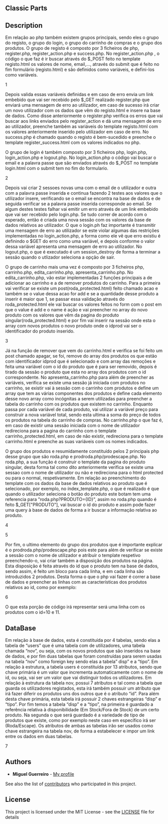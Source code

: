 ## Classic Parts
## Description

Em relação ao php também existem grupos principais, sendo eles o grupo do registo, o grupo do login, o grupo do carrinho de compras e o grupo dos produtos.
O grupo de registo é composto por 3 ficheiros de php, register.php, register_action.php e success.php. No register_action.php , o código o que faz é ir buscar através do $_POST feito no template registo.html os valores de nome, email,..., através do submit que é feito no fim formulário (registo.html) e são definidos como variáveis, e defini-los como variáveis.

1

Depois valida essas variáveis definidas e em caso de erro envia um link embebido que vai ser recebido pelo $_GET realizado register.php que enviará uma mensagem de erro ao utilizador, em caso de sucesso irá criar um novo utilizador com os dados que vêm do registo.html e insere na base de dados. Como disse anteriormente o register.php verifica os erros que vai buscar aos links enviados pelo register_action e dá uma mensagem de erro ao utilizador, preenche também as variáveis do template registo.html com os valores anteriormente inserido pelo utilizador em caso de erro. No success.php é chamado quando o registo é bem-sucedido e preenche o template register_success.html com os valores indicados no php.


O grupo de login é também composto por 3 ficheiros php, login.php, login_action.php e logout.php. No login_action.php o código vai buscar o email e a palavra passe que são enviados através do $_POST no template login.html com o submit tem no fim do formulario. 

2

Depois vai criar 2 sessoes novas uma com o email de o utilizador e outra com a palavra passe inserida e continua fazendo 2 testes aos valores que o utilizador insere, verificando se o email se encontra na base de dados e de seguida verificar se a palavra passe inserida corresponde ao email. Se algum destes testes falhar vai emitir um erro através de um link embebido que vai ser recebido pelo login.php. Se tudo correr de acordo com o esperado, então é criada uma nova sessão com os valores da base de dados relativos ao utilizador. O que o login.ph faz importante é transmitir uma mensagem de erro ao utilizador se este violar algumas das restrições implementadas no login_action.php, a forma como ele vê que erro existiu é definindo o $GET do erro como uma variável, e depois conforme o valor dessa variável apresenta uma mensagem de erro ao utilizador. No logout.php, o que é executado é um session_destroy de forma a terminar a sessão quando o utlizador seleciona a opção de sair.

O grupo de carrinho mais uma vez é composto por 3 ficheiros php, carrinho.php, edita_carrinho.php, apresenta_carrinho.php. No edita_carrinho.php, vão estar implementadas 2 funções principais a de adicionar ao carrinho e a de remover produtos do carrinho. Para a primeira vai verificar se existe um post(roda_protected.html) feito chamado acao e também se o value dessa acao for add e se a quantidade desse produto a inserir é maior que 1, se passar essa validação através do roda_protected.html ele vai buscar os valores feitos no form com o post em que o value é add e o name é ação e vai preencher no array do novo produto com os valores que vêm da pagina do produto singular(roda_protected.html) e por fim vai inserir na sessão onde esta o array com novos produtos o novo produto onde o idprod vai ser o identificador do produto inserido. 

3

Já na função de remover que vem do carrinho.html e verifica se foi feito um post chamado apagar, se foi, remove do array dos produtos os que estão com identificador idprod que é selecionado e com array das remoções e feita uma variável com o id do produto que é para ser removido, depois é tirado da sessão o produto que esta no array dos produtos com o id correspondente. No apresenta_carrinho.php para além de preencher as variáveis, verifica se existe uma sessão já iniciada com produtos no carrinho, se existir vai à sessão com o carrinho com produtos e define um array que tem as várias componentes dos produtos e define cada elemento desse novo array como incógnitas a serem utilizadas para preencher a tabela do carrinho com os produtos que existem no carrinho.
Enquanto passa por cada variável de cada produto, vai utilizar a variável preço para construir a nova variável total, sendo esta ultima a soma do preço de todos os produtos na tabela do carrinho de compras. No carrinho.php o que faz é, em caso de existir uma sessão iniciada com o nome de utilizador redireciona para a pagina do carrinho com o template carrinho_protected.html, em caso de não existir, redireciona para o template carrinho.html e preenche as suas variáveis com os nomes indicados.

O grupo dos produtos e resumidamente constituído pelos 2 principais php desse grupo que são roda.php e prodroda.php/prodescape.php. No roda.php, a sua função é construir o template da pagina do produto singular, desta forma tal como dito anteriormente verifica se existe uma sessao com o nome de utilizador ou não e redireciona para o html protected ou para o normal, respetivamente. Em relação ao preenchimento do template com os dados da base de dados relativos ao produto que é selecionado, por exemplo, no índex_template.php, o que é realizado é que quando o utilizador seleciona o botão do produto este botam tem uma referencia para "roda.php?PRODUTO={ID}", assim no roda.php quando é feito  $_GET["PRODUTO"], vai buscar o id do produto e assim pode fazer uma query à base de dados de forma a ir buscar a informação relativa ao produto.

4

5

Por fim, o ultimo elemento do grupo dos produtos que é importante explicar é o prodroda.php/prodescape.php pois este para além de verificar se existe a sessão com o nome de utilizador e atribuir o template respetivo preenchendo-o, vai criar também a disposição dos produtos na página. Esta disposição é feita através do id que o produto tem na base de dados, sendo assim, é feito um bloco para cada linha, e em cada linha são introduzidos 2 produtos. Desta forma o que o php vai fazer é correr a base de dados e preencher as linhas com as características dos produtos relativos ao id, como por exemplo: 

6

O que esta porção de código irá representar será
uma linha com os produtos com o id=10 e 11.

## DataBase

Em relação à base de dados, esta é constituída por 4 tabelas, sendo elas a tabela de “users” que é uma tabela com de utilizadores, uma tabela chamada “nov”, ou seja, com os novos produtos que são inseridos na base de dados, e por fim duas tabelas que foram construídas para serem usadas na tabela “nov” como foreign key sendo elas a tabela” disp” e a “tipo”.
Em relação à estrutura, a tabela users é constituída por 13 atributos, sendo que chave primária é um valor que incrementa automaticamente com o nome de id, ou seja, vai ser um valor que vai distinguir todos os utilizadores.
Em relação à estrutura da tabela nov, possui 7 atributos e tal como a tabela que guarda os utilizadores registados, esta irá também possuir um atributo que irá fazer diferir os produtos uns dos outros que é o atributo “id”. Para além desta chave primária, esta tabela irá possuir 2 chaves estrangeiras “disp” e “tipo”.
Por fim temos a tabela “disp” e a “tipo”, na primeira é guardado a referência relativa à disponibilidade (Em Stock/Fora de Stock) de um certo produto. Na segunda o que será guardado é a variedade de tipo de produtos que existe, como por exemplo neste caso em específico irá ser (Roda/Escape). Os atributos de ambas as tabelas irão ser usados como chave estrangeira na tabela nov, de forma a estabelecer e impor um link entre os dados em duas tabelas.

7

## Authors

* **Miguel Guerreiro** - [My profile](https://github.com/MiguelG28)

See also the list of [contributors](https://github.com/MiguelG28/Ualg-Eventos/contributors) who participated in this project.

## License

This project is licensed under the MIT License - see the [LICENSE](LICENSE) file for details

